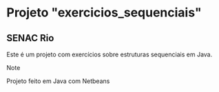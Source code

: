 # Projeto "exercicios_sequenciais"
## SENAC Rio

Este é um projeto com exercícios sobre estruturas sequenciais em Java.

>[!Note]
> Projeto feito em Java com Netbeans
